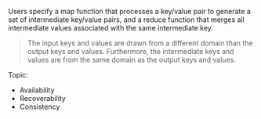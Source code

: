 Users specify a map function that processes a key/value pair to generate a set of intermediate key/value pairs, and a reduce function that merges all intermediate values associated with the same intermediate key.

> The input keys and values are drawn from a different domain than the output keys and values. Furthermore, the intermediate keys and values are from the same domain as the output keys and values.

Topic:
- Availability
- Recoverability
- Consistency
